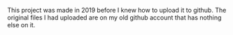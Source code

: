This project was made in 2019 before I knew how to upload it to github. The original files I had uploaded are on my old github account that has nothing else on it.
